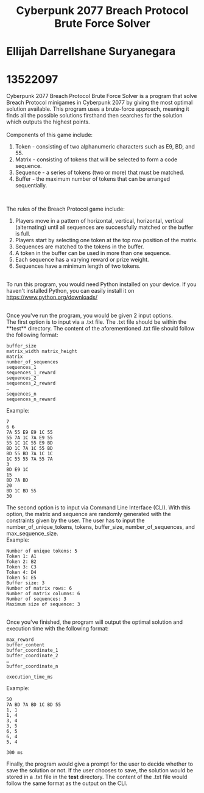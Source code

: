 <h1 align="center">Cyberpunk 2077 Breach Protocol Brute Force Solver</h1>

# Ellijah Darrellshane Suryanegara
# 13522097

Cyberpunk 2077 Breach Protocol Brute Force Solver is a program that solve Breach Protocol minigames in Cyberpunk 2077 by giving the most optimal solution available. This program uses a brute-force approach, meaning it finds all the possible solutions firsthand then searches for the solution which outputs the highest points. <br />
<br />
Components of this game include:
1. Token - consisting of two alphanumeric characters such as E9, BD, and 55.
2. Matrix - consisting of tokens that will be selected to form a code sequence.
3. Sequence - a series of tokens (two or more) that must be matched.
4. Buffer - the maximum number of tokens that can be arranged sequentially.
<br />

The rules of the Breach Protocol game include:
1. Players move in a pattern of horizontal, vertical, horizontal, vertical (alternating) until all sequences are successfully matched or the buffer is full.
2. Players start by selecting one token at the top row position of the matrix.
3. Sequences are matched to the tokens in the buffer.
4. A token in the buffer can be used in more than one sequence.
5. Each sequence has a varying reward or prize weight.
6. Sequences have a minimum length of two tokens. <br />

<br />To run this program, you would need Python installed on your device. If you haven't installed Python, you can easily install it on
<https://www.python.org/downloads/>

<br />
Once you've run the program, you would be given 2 input options. <br />
The first option is to input via a .txt file. The .txt file should be within the **test** directory. The content of the aforementioned .txt file should follow the following format:
<br />

```git
buffer_size
matrix_width matrix_height
matrix
number_of_sequences
sequences_1
sequences_1_reward
sequences_2
sequences_2_reward
…
sequences_n
sequences_n_reward
```

Example:
```git
7
6 6
7A 55 E9 E9 1C 55
55 7A 1C 7A E9 55
55 1C 1C 55 E9 BD
BD 1C 7A 1C 55 BD
BD 55 BD 7A 1C 1C
1C 55 55 7A 55 7A
3
BD E9 1C
15
BD 7A BD
20
BD 1C BD 55
30
```

The second option is to input via Command Line Interface (CLI). With this option, the matrix and sequence are randomly generated with the constraints given by the user. The user has to input the number_of_unique_tokens, tokens, buffer_size, number_of_sequences, and max_sequence_size. <br />
Example:
```git
Number of unique tokens: 5
Token 1: A1
Token 2: B2
Token 3: C3
Token 4: D4
Token 5: E5
Buffer size: 3
Number of matrix rows: 6
Number of matrix columns: 6
Number of sequences: 3
Maximum size of sequence: 3
```

<br />
Once you've finished, the program will output the optimal solution and execution time with the following format:

```git
max_reward
buffer_content
buffer_coordinate_1
buffer_coordinate_2
…
buffer_coordinate_n

execution_time_ms
```

Example:

```git
50
7A BD 7A BD 1C BD 55
1, 1
1, 4
3, 4
3, 5
6, 5
6, 4
5, 4

300 ms
```

Finally, the program would give a prompt for the user to decide whether to save the solution or not. If the user chooses to save, the solution would be stored in a .txt file in the **test** directory. The content of the .txt file would follow the same format as the output on the CLI.
